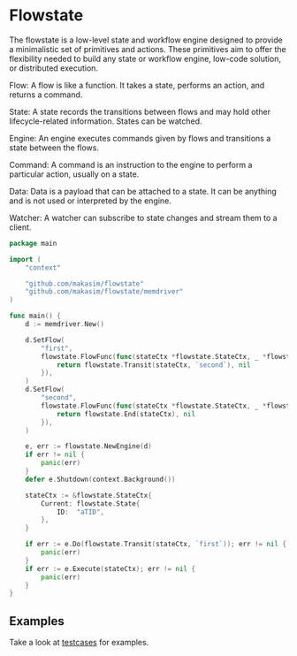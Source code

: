 # Flowstate

The flowstate is a low-level state and workflow engine designed to provide a minimalistic set of primitives and actions. 
These primitives aim to offer the flexibility needed to build any state or workflow engine, low-code solution, or distributed execution.

Flow: A flow is like a function. It takes a state, performs an action, and returns a command.

State: A state records the transitions between flows and may hold other lifecycle-related information. States can be watched.

Engine: An engine executes commands given by flows and transitions a state between the flows.

Command: A command is an instruction to the engine to perform a particular action, usually on a state.

Data: Data is a payload that can be attached to a state. It can be anything and is not used or interpreted by the engine.

Watcher: A watcher can subscribe to state changes and stream them to a client.



```go
package main

import (
	"context"

	"github.com/makasim/flowstate"
	"github.com/makasim/flowstate/memdriver"
)

func main() {
	d := memdriver.New()

	d.SetFlow(
		"first", 
		flowstate.FlowFunc(func(stateCtx *flowstate.StateCtx, _ *flowstate.Engine) (flowstate.Command, error) {
			return flowstate.Transit(stateCtx, `second`), nil
		}),
	)
	d.SetFlow(
		"second", 
		flowstate.FlowFunc(func(stateCtx *flowstate.StateCtx, _ *flowstate.Engine) (flowstate.Command, error) {
			return flowstate.End(stateCtx), nil
		}),
	)

	e, err := flowstate.NewEngine(d)
	if err != nil {
		panic(err)
	}
	defer e.Shutdown(context.Background())

	stateCtx := &flowstate.StateCtx{
		Current: flowstate.State{
			ID:  "aTID",
		},
	}

	if err := e.Do(flowstate.Transit(stateCtx, `first`)); err != nil {
		panic(err)
	}
	if err := e.Execute(stateCtx); err != nil {
		panic(err)
	}
}


```

## Examples

Take a look at [testcases](testcases) for examples.
